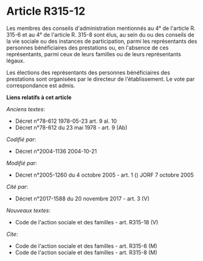 # Article R315-12

Les membres des conseils d'administration mentionnés au 4° de l'article R. 315-6 et au 4° de l'article R. 315-8 sont élus, au
sein du ou des conseils de la vie sociale ou des instances de participation, parmi les représentants des personnes
bénéficiaires des prestations ou, en l'absence de ces représentants, parmi ceux de leurs familles ou de leurs représentants
légaux.

Les élections des représentants des personnes bénéficiaires des prestations sont organisées par le directeur de
l'établissement. Le vote par correspondance est admis.

**Liens relatifs à cet article**

_Anciens textes_:

  - Décret n°78-612 1978-05-23 art. 9 al. 10
  - Décret n°78-612 du 23 mai 1978 - art. 9 (Ab)

_Codifié par_:

  - Décret n°2004-1136 2004-10-21

_Modifié par_:

  - Décret n°2005-1260 du 4 octobre 2005 - art. 1 () JORF 7 octobre 2005

_Cité par_:

  - Décret n°2017-1588 du 20 novembre 2017 - art. 3 (V)

_Nouveaux textes_:

  - Code de l'action sociale et des familles - art. R315-18 (V)

_Cite_:

  - Code de l'action sociale et des familles - art. R315-6 (M)
  - Code de l'action sociale et des familles - art. R315-8 (M)

